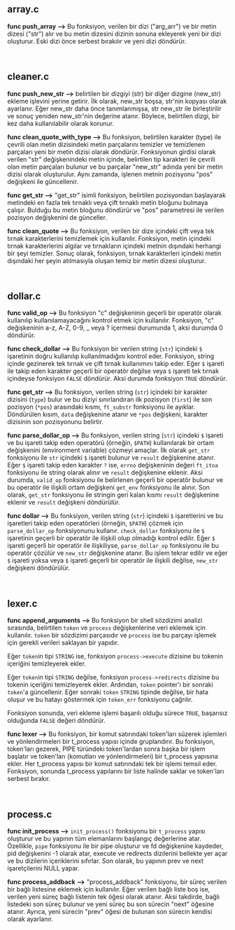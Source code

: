 ## array.c

**func push_array -->** Bu fonksiyon, verilen bir dizi ("arg_arr") ve bir metin dizesi ("str") alır ve bu metin dizesini dizinin sonuna ekleyerek yeni bir dizi oluşturur. Eski dizi önce serbest bırakılır ve yeni dizi döndürür.

<br />

## cleaner.c

**func push_new_str -->** belirtilen bir dizgiyi (str) bir diğer dizgine (new_str) ekleme işlevini yerine getirir. İlk olarak, new_str boşsa, str'nin kopyası olarak ayarlanır. Eğer new_str daha önce tanımlanmışsa, str new_str ile birleştirilir ve sonuç yeniden new_str'nin değerine atanır. Böylece, belirtilen dizgi, bir kez daha kullanılabilir olarak korunur.


**func clean_quote_with_type -->** Bu fonksiyon, belirtilen karakter (type) ile çevrili olan metin dizisindeki metin parçalarını temizler ve temizlenen parçaları yeni bir metin dizisi olarak döndürür. Fonksiyonun girdisi olarak verilen "str" değişkenindeki metin içinde, belirtilen tip karakteri ile çevrili olan metin parçaları bulunur ve bu parçalar "new_str" adında yeni bir metin dizisi olarak oluşturulur. Aynı zamanda, işlenen metnin pozisyonu "pos" değişkeni ile güncellenir.


**func get_str -->** "get_str" isimli fonksiyon, belirtilen pozisyondan başlayarak metindeki en fazla tek tırnaklı veya çift tırnaklı metin bloğunu bulmaya çalışır. Bulduğu bu metin bloğunu döndürür ve "pos" parametresi ile verilen pozisyon değişkenini de günceller.


**func clean_quote -->** Bu fonksiyon, verilen bir dize içindeki çift veya tek tırnak karakterlerini temizlemek için kullanılır. Fonksiyon, metin içindeki tırnak karakterlerini algılar ve tırnakların içindeki metnin dışındaki herhangi bir şeyi temizler. Sonuç olarak, fonksiyon, tırnak karakterleri içindeki metin dışındaki her şeyin atılmasıyla oluşan temiz bir metin dizesi oluşturur.

<br />

## dollar.c

**func valid_op -->** Bu fonksiyon "c" değişkeninin geçerli bir operatör olarak kullanılıp kullanılamayacağını kontrol etmek için kullanılır. Fonksiyon, "c" değişkeninin a-z, A-Z, 0-9, _ veya ? içermesi durumunda 1, aksi durumda 0 döndürür.


**func check_dollar -->** Bu fonksiyon bir verilen string (`str`) içindeki `$` işaretinin doğru kullanılıp kullanılmadığını kontrol eder. Fonksiyon, string içinde gezinerek tek tırnak ve çift tırnak kullanımını takip eder. Eğer `$` işareti ile takip eden karakter geçerli bir operatör değilse veya `$` işareti tek tırnak içindeyse fonksiyon `FALSE` döndürür. Aksi durumda fonksiyon `TRUE` döndürür.


**func get_str -->** Bu fonksiyon, verilen string (`str`) içindeki bir karakter dizisini (`type`) bulur ve bu diziyi sınırlandıran ilk pozisyon (`first`) ile son pozisyon (`*pos`) arasındaki kısmı, `ft_substr` fonksiyonu ile ayıklar. Döndürülen kısım, `data` değişkenine atanır ve `*pos` değişkeni, karakter dizisinin son pozisyonunu belirtir.


**func parse_dollar_op -->** Bu fonksiyon, verilen string (`str`) içindeki `$` işareti ve bu işareti takip eden operatörü (örneğin, `$PATH`) kullanılarak bir ortam değişkenini (environment variable) çözmeyi amaçlar. İlk olarak `get_str` fonksiyonu ile `str` içindeki `$` işareti bulunur ve `result` değişkenine atanır. Eğer `$` işareti takip eden karakter `?` ise, `errno` değişkeninin değeri `ft_itoa` fonksiyonu ile string olarak alınır ve `result` değişkenine eklenir. Aksi durumda, `valid_op` fonksiyonu ile belirlenen geçerli bir operatör bulunur ve bu operatör ile ilişkili ortam değişkeni `get_env` fonksiyonu ile alınır. Son olarak, `get_str` fonksiyonu ile stringin geri kalan kısmı `result` değişkenine eklenir ve `result` değişkeni döndürülür.


**func dollar -->** Bu fonksiyon, verilen string (`str`) içindeki `$` işaretlerini ve bu işaretleri takip eden operatörleri (örneğin, `$PATH`) çözmek için `parse_dollar_op` fonksiyonunu kullanır. `check_dollar` fonksiyonu ile `$` işaretinin geçerli bir operatör ile ilişkili olup olmadığı kontrol edilir. Eğer `$` işareti geçerli bir operatör ile ilişkiliyse, `parse_dollar_op` fonksiyonu ile bu operatör çözülür ve `new_str` değişkenine atanır. Bu işlem tekrar edilir ve eğer `$` işareti yoksa veya `$` işareti geçerli bir operatör ile ilişkili değilse, `new_str` değişkeni döndürülür.

<br />

## lexer.c

**func append_arguments -->** Bu fonksiyon bir shell sözdizimi analizi sırasında, belirtilen `token` ve `process` değişkenlerine veri eklemek için kullanılır. `token` bir sözdizimi parçasıdır ve `process` ise bu parçayı işlemek için gerekli verileri saklayan bir yapıdır.

Eğer `token`in tipi `STRING` ise, fonksiyon `process->execute` dizisine bu tokenin içeriğini temizleyerek ekler.

Eğer `token`in tipi `STRING` değilse, fonksiyon `process->redirects` dizisine bu tokenin içeriğini temizleyerek ekler. Ardından, `token` pointer'ı bir sonraki `token`'a güncellenir. Eğer sonraki `token` `STRING` tipinde değilse, bir hata oluşur ve bu hatayı göstermek için `token_err` fonksiyonu çağrılır.

Fonksiyon sonunda, veri ekleme işlemi başarılı olduğu sürece `TRUE`, başarısız olduğunda `FALSE` değeri döndürür.


**func lexer -->** Bu fonksiyon, bir komut satırındaki token'ları süzerek işlemleri ve yönlendirmeleri bir t_process yapısı içinde gruplandırır. Bu fonksiyon, token'ları gezerek, PIPE türündeki token'lardan sonra başka bir işlem başlatır ve token'ları (komutları ve yönlendirmeleri) bir t_process yapısına ekler. Her t_process yapısı bir komut satırındaki tek bir işlemi temsil eder. Fonksiyon, sonunda t_process yapılarını bir liste halinde saklar ve token'ları serbest bırakır.

<br />

## process.c

**func init_process -->** `init_process()` fonksiyonu bir `t_process` yapısı oluşturur ve bu yapının tüm elemanlarını başlangıç değerlerine atar. Özellikle, `pipe` fonksiyonu ile bir pipe oluşturur ve fd değişkenine kaydeder, pid değişkenini -1 olarak atar, execute ve redirects dizilerini bellekte yer açar ve bu dizilerin içeriklerini sıfırlar. Son olarak, bu yapının prev ve next işaretçilerini NULL yapar.


**func process_addback -->** "process_addback" fonksiyonu, bir süreç verilen bir bağlı listesine eklemek için kullanılır. Eğer verilen bağlı liste boş ise, verilen yeni süreç bağlı listenin tek öğesi olarak atanır. Aksi takdirde, bağlı listedeki son süreç bulunur ve yeni süreç bu son sürecin "next" öğesine atanır. Ayrıca, yeni sürecin "prev" öğesi de bulunan son sürecin kendisi olarak ayarlanır.
